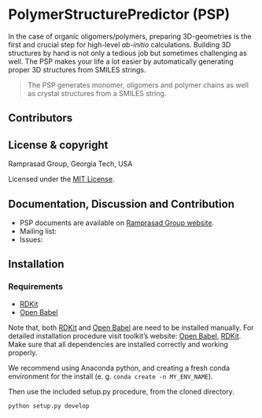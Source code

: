 # PolymerStructurePredictor (PSP)

In the case of organic oligomers/polymers, preparing 3D-geometries is the first and crucial step for high-level *ab-initio* calculations. Building 3D structures by hand is not only a tedious job but sometimes challenging as well. The PSP makes your life a lot easier by automatically generating proper 3D structures from SMILES strings.

>The PSP generates monomer, oligomers and polymer chains as well as crystal structures from a SMILES string.

## Contributors

## License & copyright
Ramprasad Group, Georgia Tech, USA

Licensed under the [MIT License](LICENSE). 

## Documentation, Discussion and Contribution
* PSP documents are available on [Ramprasad Group website](http://ramprasad.mse.gatech.edu/).
* Mailing list:
* Issues: 

## Installation

### Requirements
* [RDKit](https://www.rdkit.org/)
* [Open Babel](https://open-babel.readthedocs.io/en/latest/index.html)

Note that, both [RDKit](https://www.rdkit.org/) and [Open Babel](https://open-babel.readthedocs.io/en/latest/index.html) are need to be installed manually.  For detailed installation procedure visit toolkit’s website: [Open Babel](https://open-babel.readthedocs.io/en/latest/index.html), [RDKit](https://www.rdkit.org/). Make sure that all dependencies are installed correctly and working properly.

We recommend using Anaconda python, and creating a
fresh conda environment for the install (e. g. `conda create -n MY_ENV_NAME`).

Then use the included setup.py procedure, from the cloned directory.

```angular2
python setup.py develop
```
